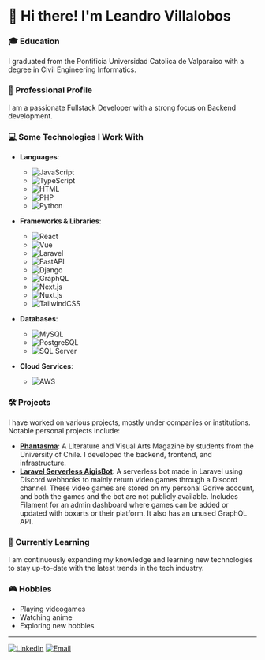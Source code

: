 # 👋 Hi there! I'm Leandro Villalobos

### 🎓 Education
I graduated from the Pontificia Universidad Catolica de Valparaiso with a degree in Civil Engineering Informatics.

### 💼 Professional Profile
I am a passionate Fullstack Developer with a strong focus on Backend development. 

### 💻 Some Technologies I Work With
- **Languages**:
  - ![JavaScript](https://img.shields.io/badge/JavaScript-F7DF1E?logo=javascript&logoColor=black)
  - ![TypeScript](https://img.shields.io/badge/TypeScript-007ACC?logo=typescript&logoColor=white)
  - ![HTML](https://img.shields.io/badge/HTML-E34F26?logo=html5&logoColor=white)
  - ![PHP](https://img.shields.io/badge/PHP-777BB4?logo=php&logoColor=white)
  - ![Python](https://img.shields.io/badge/Python-3776AB?logo=python&logoColor=white)

- **Frameworks & Libraries**:
  - ![React](https://img.shields.io/badge/React-61DAFB?logo=react&logoColor=black)
  - ![Vue](https://img.shields.io/badge/Vue-4FC08D?logo=vue.js&logoColor=white)
  - ![Laravel](https://img.shields.io/badge/Laravel-FF2D20?logo=laravel&logoColor=white)
  - ![FastAPI](https://img.shields.io/badge/FastAPI-009688?logo=fastapi&logoColor=white)
  - ![Django](https://img.shields.io/badge/Django-092E20?logo=django&logoColor=white)
  - ![GraphQL](https://img.shields.io/badge/GraphQL-E10098?logo=graphql&logoColor=white)
  - ![Next.js](https://img.shields.io/badge/Next.js-000000?logo=nextdotjs&logoColor=white)
  - ![Nuxt.js](https://img.shields.io/badge/Nuxt.js-00C58E?logo=nuxtdotjs&logoColor=white)
  - ![TailwindCSS](https://img.shields.io/badge/TailwindCSS-38B2AC?logo=tailwind-css&logoColor=white)


- **Databases**:
  - ![MySQL](https://img.shields.io/badge/MySQL-4479A1?logo=mysql&logoColor=white)
  - ![PostgreSQL](https://img.shields.io/badge/PostgreSQL-336791?logo=postgresql&logoColor=white)
  - ![SQL Server](https://img.shields.io/badge/SQL%20Server-CC2927?logo=microsoft-sql-server&logoColor=white)

- **Cloud Services**:
  - ![AWS](https://img.shields.io/badge/AWS-232F3E?logo=amazon-aws&logoColor=white)


### 🛠 Projects
I have worked on various projects, mostly under companies or institutions. Notable personal projects include:
- **[Phantasma](https://phantasma.cl/)**: A Literature and Visual Arts Magazine by students from the University of Chile. I developed the backend, frontend, and infrastructure.
- **[Laravel Serverless AigisBot](https://github.com/Lea23VC/laravel-serverless-aigisbot)**: A serverless bot made in Laravel using Discord webhooks to mainly return video games through a Discord channel. These video games are stored on my personal Gdrive account, and both the games and the bot are not publicly available. Includes Filament for an admin dashboard where games can be added or updated with boxarts or their platform. It also has an unused GraphQL API.

### 🌱 Currently Learning
I am continuously expanding my knowledge and learning new technologies to stay up-to-date with the latest trends in the tech industry.

### 🎮 Hobbies
- Playing videogames
- Watching anime
- Exploring new hobbies

---

[![LinkedIn](https://img.shields.io/badge/LinkedIn-0A66C2?logo=linkedin&logoColor=white)](https://www.linkedin.com/in/leandro-villalobos-50223221b/)
[![Email](https://img.shields.io/badge/Email-D14836?logo=gmail&logoColor=white)](mailto:leandro.villalobos.dx@gmail.com)
